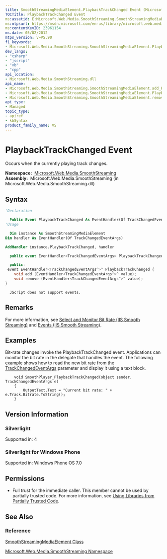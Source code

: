 ```yaml
---
title: SmoothStreamingMediaElement.PlaybackTrackChanged Event (Microsoft.Web.Media.SmoothStreaming)
TOCTitle: PlaybackTrackChanged Event
ms:assetid: E:Microsoft.Web.Media.SmoothStreaming.SmoothStreamingMediaElement.PlaybackTrackChanged
ms:mtpsurl: https://msdn.microsoft.com/en-us/library/microsoft.web.media.smoothstreaming.smoothstreamingmediaelement.playbacktrackchanged(v=VS.90)
ms:contentKeyID: 23961154
ms.date: 05/02/2012
mtps_version: v=VS.90
f1_keywords:
- Microsoft.Web.Media.SmoothStreaming.SmoothStreamingMediaElement.PlaybackTrackChanged
dev_langs:
- "csharp"
- "jscript"
- "vb"
- "cpp"
api_location:
- Microsoft.Web.Media.SmoothStreaming.dll
api_name:
- Microsoft.Web.Media.SmoothStreaming.SmoothStreamingMediaElement.add_PlaybackTrackChanged
- Microsoft.Web.Media.SmoothStreaming.SmoothStreamingMediaElement.PlaybackTrackChanged
- Microsoft.Web.Media.SmoothStreaming.SmoothStreamingMediaElement.remove_PlaybackTrackChanged
api_type:
- Managed
topic_type:
- apiref
- kbSyntax
product_family_name: VS
---
```


# PlaybackTrackChanged Event

Occurs when the currently playing track changes.

**Namespace:**  [Microsoft.Web.Media.SmoothStreaming](microsoft-web-media-smoothstreaming-namespace_1.md)  
**Assembly:**  Microsoft.Web.Media.SmoothStreaming (in Microsoft.Web.Media.SmoothStreaming.dll)

## Syntax

```vb
'Declaration

  Public Event PlaybackTrackChanged As EventHandler(Of TrackChangedEventArgs)
'Usage

  Dim instance As SmoothStreamingMediaElement
Dim handler As EventHandler(Of TrackChangedEventArgs)

AddHandler instance.PlaybackTrackChanged, handler
```

```csharp
  public event EventHandler<TrackChangedEventArgs> PlaybackTrackChanged
```

```cpp
  public:
 event EventHandler<TrackChangedEventArgs^>^ PlaybackTrackChanged {
    void add (EventHandler<TrackChangedEventArgs^>^ value);
    void remove (EventHandler<TrackChangedEventArgs^>^ value);
}
```

```jscript
  JScript does not support events.
```

## Remarks

For more information, see [Select and Monitor Bit Rate (IIS Smooth Streaming)](select-and-monitor-bitrate.md) and [Events (IIS Smooth Streaming)](events.md).

## Examples

Bit-rate changes invoke the PlaybackTrackChanged event. Applications can monitor the bit rate in the delegate that handles the event. The following example shows how to read the new bit rate from the [TrackChangedEventArgs](trackchangedeventargs-class-microsoft-web-media-smoothstreaming_1.md) parameter and display it using a text block.

``` 
    void SmoothPlayer_PlaybackTrackChanged(object sender, TrackChangedEventArgs e)
    {
        OutputText.Text = "Current bit rate: " + e.Track.Bitrate.ToString();
    }
```

## Version Information

### Silverlight

Supported in: 4  

### Silverlight for Windows Phone

Supported in: Windows Phone OS 7.0  

## Permissions

  - Full trust for the immediate caller. This member cannot be used by partially trusted code. For more information, see [Using Libraries from Partially Trusted Code](https://msdn.microsoft.com/library/8skskf63).

## See Also

### Reference

[SmoothStreamingMediaElement Class](smoothstreamingmediaelement-class-microsoft-web-media-smoothstreaming_1.md)

[Microsoft.Web.Media.SmoothStreaming Namespace](microsoft-web-media-smoothstreaming-namespace_1.md)

